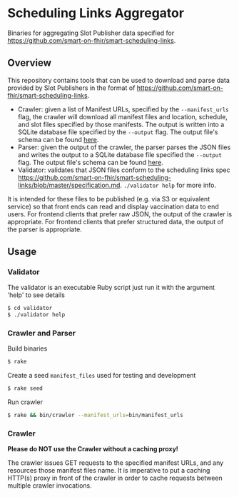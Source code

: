 # Scheduling Links Aggregator

Binaries for aggregating Slot Publisher data specified for https://github.com/smart-on-fhir/smart-scheduling-links.

## Overview

This repository contains tools that can be used to download and parse data provided by Slot Publishers in the format of
https://github.com/smart-on-fhir/smart-scheduling-links.

- Crawler: given a list of Manifest URLs, specified by the `--manifest_urls` flag, the crawler will download all
  manifest files and location, schedule, and slot files specified by those manifests.
  The output is written into a SQLite database file specified by the `--output` flag. The output file's schema can be
  found [here](crawler/crawler.go#L26).
- Parser: given the output of the crawler, the parser parses the JSON files and writes the output to a SQLite database
  file specified the `--output` flag. The output file's schema can be found [here](parser/parser.go#L23).
- Validator: validates that JSON files conform to the scheduling links spec
  https://github.com/smart-on-fhir/smart-scheduling-links/blob/master/specification.md. `./validator help` for more info.

It is intended for these files to be published (e.g. via S3 or equivalent service) so that front ends can read and
display vaccination data to end users. For frontend clients that prefer raw JSON, the output of the crawler is
appropriate. For frontend clients that prefer structured data, the output of the parser is appropriate.

## Usage

### Validator

The validator is an executable Ruby script just run it with the argument 'help' to see details
```sh
$ cd validator
$ ./validator help
```

### Crawler and Parser

Build binaries
```sh
$ rake
```

Create a seed `manifest_files` used for testing and development
```sh
$ rake seed
```

Run crawler
```sh
$ rake && bin/crawler --manifest_urls=bin/manifest_urls
```

### Crawler

**Please do NOT use the Crawler without a caching proxy!**

The crawler issues GET requests to the specified manifest URLs, and any resources those manifest files name.
It is imperative to put a caching HTTP(s) proxy in front of the crawler in order to cache requests between multiple
crawler invocations.
